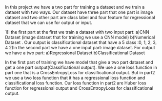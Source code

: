 In this project we have a two part for training a dataset and we train a dataset with two ways. 
Our dataset have three part that one part is image dataset and two other part are class label and four feature for regressional dataset that we can use for output or input.

1)I the first part at the first we train a dataset with two input part: 
a)CNN Dataset (image dataset that for training we use a CNN model)
b)Numerical Dataset . 
Our output is classificational dataset that have a 5 class :0, 1, 2, 3, 4
2)In the second part we have a one input part: image dataset. For output we have a two part:
a)Regressional Dataset
b)Classificational Dataset

In the first part of training we have model that give a two part dataset and get a one part output(Classificational output). We use a one loss function in part one that is a CrossEntropyLoss for classificational output. But in part2 we use a two loss function that it has a regressional loss function and classificational loss function. Our loss function in part2 are Huber loss function for regressional output and CrossEntropyLoss for classificational output.
